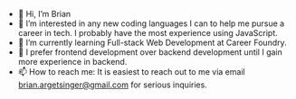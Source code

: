 - 👋 Hi, I’m Brian
- 👀 I’m interested in any new coding languages I can to help me pursue a career in tech. I probably have the most experience using JavaScript. 
- 🌱 I’m currently learning Full-stack Web Development at Career Foundry. 
- 💞️ I prefer frontend development over backend development until I gain more experience in backend.  
- 📫 How to reach me: It is easiest to reach out to me via email brian.argetsinger@gmail.com for serious inquiries.  

<!---
Barget20/Barget20 is a ✨ special ✨ repository because its `README.md` (this file) appears on your GitHub profile.
You can click the Preview link to take a look at your changes.
--->
